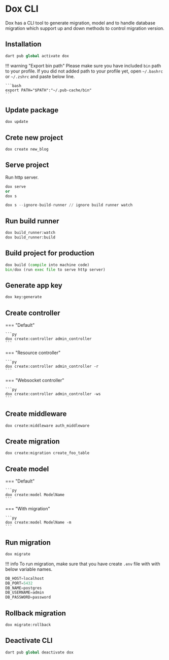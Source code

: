 # Dox CLI

Dox has a CLI tool to generate migration, model and to handle database migration which support up and down methods to control migration version.

## Installation

```py
dart pub global activate dox
```

!!! warning "Export bin path"
    Please make sure you have included `bin` path to your profile. If you did not added path to your profile yet, open `~/.bashrc` or `~/.zshrc` and paste below line.
    
    ```bash
    export PATH="$PATH":"~/.pub-cache/bin"
    ```

## Update package

```py
dox update
```

## Crete new project

```py
dox create new_blog
```

## Serve project

Run http server.

```py
dox serve 
or 
dox s

dox s --ignore-build-runner // ignore build runner watch
```

## Run build runner

```py
dox build_runner:watch
dox build_runner:build
```

## Build project for production

```py
dox build (compile into machine code)
bin/dox (run exec file to serve http server)
```

## Generate app key

```py
dox key:generate
```

## Create controller

=== "Default"

    ```py
    dox create:controller admin_controller
    ```

=== "Resource controller"

    ```py
    dox create:controller admin_controller -r
    ```

=== "Websocket controller"

    ```py
    dox create:controller admin_controller -ws
    ```

## Create middleware

```py
dox create:middleware auth_middleware
```

## Create migration

```py
dox create:migration create_foo_table
```

## Create model

=== "Default"

    ```py
    dox create:model ModelName
    ```

=== "With migration"

    ```py
    dox create:model ModelName -m
    ```

## Run migration

```py
dox migrate
```

!!! info 
    To run migration, make sure that you have create `.env` file with with below variable names.

```py
DB_HOST=localhost
DB_PORT=5432
DB_NAME=postgres
DB_USERNAME=admin
DB_PASSWORD=password
```

## Rollback migration

```py
dox migrate:rollback
```

## Deactivate CLI

```py
dart pub global deactivate dox
```